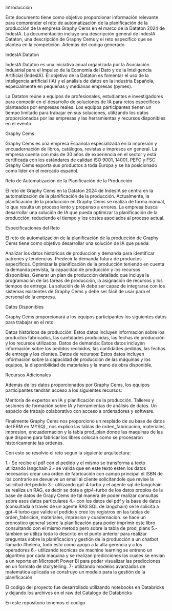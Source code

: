 Introducción

Este documento tiene como objetivo proporcionar información relevante para comprender el reto de automatización de la planificación de la producción de la empresa Graphy Cems en el marco de la Dataton 2024 de IndesIA. La documentación incluye una descripción general de IndesIA Dataton, una descripción de Graphy Cems y el reto específico que se plantea en la competición. Además del codigo generado.

IndesIA Dataton

IndesIA Dataton es una iniciativa anual organizada por la Asociación Industrial para el Impulso de la Economía del Dato y de la Inteligencia Artificial (IndesIA). El objetivo de la Dataton es fomentar el uso de la inteligencia artificial (IA) y el análisis de datos en la industria Española, especialmente en pequeñas y medianas empresas (pymes).

La Dataton reúne a equipos de profesionales, estudiantes e investigadores para competir en el desarrollo de soluciones de IA para retos específicos planteados por empresas reales. Los equipos participantes tienen un tiempo limitado para trabajar en sus soluciones, utilizando los datos proporcionados por las empresas y las herramientas y recursos disponibles en el evento.

Graphy Cems

Graphy Cems es una empresa Española especializada en la impresión y encuadernación de libros, catálogos, revistas e impresos en general. La empresa cuenta con más de 30 años de experiencia en el sector y está certificada con los estándares de calidad ISO 9001, 14001, PEFC y FSC. Graphy Cems exporta sus productos a toda Europa y se ha posicionado como líder en el mercado español.

Reto de Automatización de la Planificación de la Producción

El reto de Graphy Cems en la Dataton 2024 de IndesIA se centra en la automatización de la planificación de la producción. Actualmente, la planificación de la producción en Graphy Cems se realiza de forma manual, lo que resulta un proceso lento y propenso a errores. La empresa busca desarrollar una solución de IA que pueda optimizar la planificación de la producción, reduciendo el tiempo y los costes asociados al proceso actual.

Especificaciones del Reto

El reto de automatización de la planificación de la producción de Graphy Cems tiene como objetivo desarrollar una solución de IA que pueda:

Analizar los datos históricos de producción y demanda para identificar patrones y tendencias.
Predecir la demanda futura de productos específicos.
Optimizar la planificación de la producción teniendo en cuenta la demanda prevista, la capacidad de producción y los recursos disponibles.
Generar un plan de producción detallado que incluya la programación de las tareas de producción, la asignación de recursos y los tiempos de entrega.
La solución de IA debe ser capaz de integrarse con los sistemas existentes de Graphy Cems y debe ser fácil de usar para el personal de la empresa.

Datos Disponibles

Graphy Cems proporcionará a los equipos participantes los siguientes datos para trabajar en el reto:

Datos históricos de producción: Estos datos incluyen información sobre los productos fabricados, las cantidades producidas, las fechas de producción y los recursos utilizados.
Datos de demanda: Estos datos incluyen información sobre los pedidos recibidos, las cantidades pedidas, las fechas de entrega y los clientes.
Datos de recursos: Estos datos incluyen información sobre la capacidad de producción de las máquinas y los equipos, la disponibilidad de materiales y la mano de obra disponible.

Recursos Adicionales

Además de los datos proporcionados por Graphy Cems, los equipos participantes tendrán acceso a los siguientes recursos:

Mentoría de expertos en IA y planificación de la producción.
Talleres y sesiones de formación sobre IA y herramientas de análisis de datos.
Un espacio de trabajo colaborativo con acceso a ordenadores y software.

Finalmente Graphy Cems nos proporciono un resplado de su base de datos del ERM en MYSQL, nos explico las tablas de orden_fabricacion, materiales, impresion, encuadernacion y la tabla prod_plan donde las maquinas de las que dispone para fabricar los libres colocan como se procesaron historicamente las ordenes.

Con esto se resolvio el reto segun la siguiente arquitectura:

1.- Se recibe el pdf con el pedido y el mismo se transforma a texto utilizando langchain 
2.- se valida que en este texto esten los datos necesarios crear una orden de fabricación con campo principal el ISBN de los contrario se devuelve un email al cliente solicitandole que revise la solicitud del pedido
3.- utilizando gpt-4 turbo y el agente sql de langchain se realiza un RAG, es decir se dota a gtp4-turbo de los datos propios de la base de datos de Grapy Cems de tal manera de poder realizar consultas sobre esos datos particulares
4.- con los datos del pdf y la base de datos (consultada a través de un agente RAG SQL de langchain) se le solicita a gpt-4 turbo que valide el pedido y cree los registros en las tablas de orden_fabricion, materiales, impresion y cuadernacion. se hace un pronostico general sobre la planificación para poder imprimir este libro consultando con el mismo metodo pero sobre la tabla de prod_plans
5.- tambien se utiliza todo lo descrito en el punto anterior para realizar preguntas sobre la planificacion y gestión de la producción a un chatbot llamado #helena, todo esto como apoyo a la alta gerencia y a los operadores
6.- utilizando tecnicas de machine learning se entreno un algoritmo por cada maquina y se realizan predicciones las cuales se envian a un reporte en Microsoft Power BI para poder visualizar las predicciones en un formato de storytelling.
7- utilizando modelos avanzados de matematica aplicada se construyo un modelo para la gestión de la planificación

El codigo del proyecto fue desarrollado utilizando notebooks en Databricks y dejando los archivos en el raw del Catalogo de Databricks

En este repositorio tenemos el codigo 

